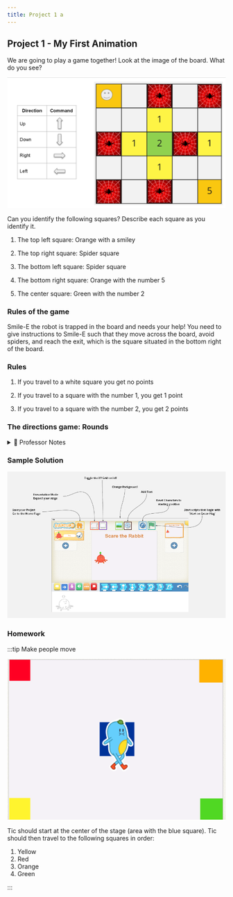 ```yaml
---
title: Project 1 a
---
```



## Project 1 - My First Animation


We are going to play a game together! Look at the image of the board. What do you see?

![](../static/img/2022-07-06-01-48-37.png)

Can you identify the following squares? Describe each square as you identify it. 

1. The top left square: Orange with a smiley

2. The top right square: Spider square

3. The bottom left square: Spider square

4. The bottom right square: Orange with the number 5

5. The center square: Green with the number 2


### Rules of the game

Smile-E the robot is trapped in the board and needs your help! You need to give instructions to Smile-E such that they move across the board, avoid spiders, and reach the exit, which is the square situated in the bottom right of the board. 


### Rules

1. If you travel to a white square you get no points

2. If you travel to a square with the number 1, you get 1 point

3. If you travel to a square with the number 2, you get 2 points

### The directions game: Rounds


<details>
<summary>
📝 Professor Notes
</summary>


1. Ask for volunteers for the first round. Have them draw instructions to move one square to the right, one square to the left, one square to the bottom, and one square to the top such that they return to the starting square.
2. Have all students participate in the second round.

- This may be done individually or in pairs.
- Point out that the students need to reach the exit square in less than 10 steps.
- They need to draw all the instructions (directions along with values) such that each instruction is in one line. 
- Give students 5 mins to draw the instructions. Call for volunteers or volunteer groups and have them read out the instructions. Move Smile-E along with each instruction. If the robot reaches a spider, it goes back to the starting square. 
- For each student/student group, keep track of their points in each round. The game ends when they reach a spider or when they reach the exit square. 

3. Game extension ideas: Use these based on the 

- The robot can start with 5 points. Students lose a point when they travel to a white square. 
- Students should reach the exit in a specific number of steps
- Students should reach the exit with a specific number of points
- Students should avoid all points and collect all spiders 

</details>

### Sample Solution

![](../static/img/2022-07-06-02-13-57.png)

### Homework

:::tip Make people move

![](../static/img/2022-07-06-02-15-14.png)

Tic should start at the center of the stage (area with the blue square). Tic should then travel to the following squares in order:

1. Yellow
2. Red
3. Orange
4. Green

:::


